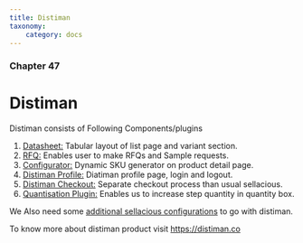 ```yaml
---
title: Distiman
taxonomy:
    category: docs
---
```


### Chapter 47

# Distiman

Distiman consists of Following Components/plugins 

1. [Datasheet:](https://www.sellacious.com/documentation-v2#/learn/distiman/datasheet-component) Tabular layout of list page and variant section.
2. [RFQ:](https://www.sellacious.com/documentation-v2#/learn/distiman/rfq) Enables user to make RFQs and Sample requests.
3. [Configurator:](https://www.sellacious.com/documentation-v2#/learn/distiman/configurator) Dynamic SKU generator on product detail page.
4. [Distiman Profile:](https://www.sellacious.com/documentation-v2#/learn/distiman/distiman-profile) Diatiman profile page, login and logout.
5. [Distiman Checkout:](https://www.sellacious.com/documentation-v2#/learn/distiman/distiman-checkout) Separate checkout process than usual sellacious.
6. [Quantisation Plugin:](https://www.sellacious.com/documentation-v2#/learn/distiman/quantisation-plugin) Enables us to increase step quantity in quantity box.

We Also need some [additional sellacious configurations](https://www.sellacious.com/documentation-v2#/learn/distiman/additional-configurations) to go with distiman.

To know more about distiman product visit https://distiman.co